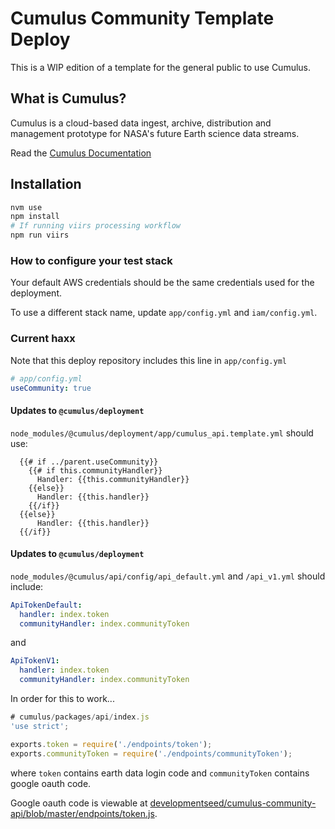 #  Cumulus Community Template Deploy

This is a WIP edition of a template for the general public to use Cumulus.

## What is Cumulus?

Cumulus is a cloud-based data ingest, archive, distribution and management
prototype for NASA's future Earth science data streams.

Read the [Cumulus Documentation](https://cumulus-nasa.github.io/)

## Installation

```bash
nvm use
npm install
# If running viirs processing workflow
npm run viirs
```

### How to configure your test stack

Your default AWS credentials should be the same credentials used for the deployment.

To use a different stack name, update `app/config.yml` and `iam/config.yml`.

### Current haxx

Note that this deploy repository includes this line in `app/config.yml`

```yaml
# app/config.yml
useCommunity: true
```

#### Updates to `@cumulus/deployment`

`node_modules/@cumulus/deployment/app/cumulus_api.template.yml` should use:

```
  {{# if ../parent.useCommunity}}
    {{# if this.communityHandler}}
      Handler: {{this.communityHandler}}
    {{else}}
      Handler: {{this.handler}}
    {{/if}}
  {{else}}
      Handler: {{this.handler}}
  {{/if}}
```

#### Updates to `@cumulus/deployment`

`node_modules/@cumulus/api/config/api_default.yml` and `/api_v1.yml` should include:

```yaml
ApiTokenDefault:
  handler: index.token
  communityHandler: index.communityToken
```

and 

```yaml
ApiTokenV1:
  handler: index.token
  communityHandler: index.communityToken
```

In order for this to work...

```javascript
# cumulus/packages/api/index.js
'use strict';

exports.token = require('./endpoints/token');
exports.communityToken = require('./endpoints/communityToken');
```

where `token` contains earth data login code and `communityToken` contains google oauth code.

Google oauth code is viewable at [developmentseed/cumulus-community-api/blob/master/endpoints/token.js](https://github.com/developmentseed/cumulus-community-api/blob/master/endpoints/token.js).
